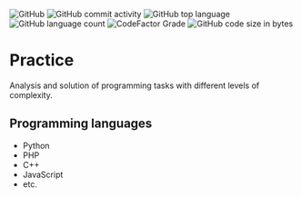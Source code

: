 ![GitHub](https://img.shields.io/github/license/j0shu4b0y/Practice?style=flat-square)
![GitHub commit activity](https://img.shields.io/github/commit-activity/w/j0shu4b0y/Practice?style=flat-square)
![GitHub top language](https://img.shields.io/github/languages/top/j0shu4b0y/Practice?style=flat-square)
![GitHub language count](https://img.shields.io/github/languages/count/j0shu4b0y/Practice?style=flat-square)
![CodeFactor Grade](https://img.shields.io/codefactor/grade/github/j0shu4b0y/Practice?style=flat-square)
![GitHub code size in bytes](https://img.shields.io/github/languages/code-size/j0shu4b0y/Practice?style=flat-square)

# Practice

Analysis and solution of programming tasks with different levels of complexity.

## Programming languages

 - Python
 - PHP
 - C++
 - JavaScript
 - etc.
